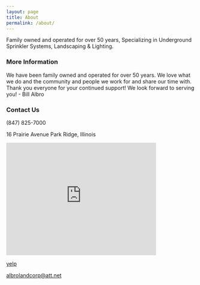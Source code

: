 ```yaml
---
layout: page
title: About
permalink: /about/
---
```


Family owned and operated for over 50 years, Specializing in Underground Sprinkler Systems, Landscaping & Lighting.

### More Information

We have been family owned and operated for over 50 years. We love what we do and the community and people we work for and share our time with. Thank you everyone for your continued support! We look forward to serving you! - Bill Albro

### Contact Us

(847) 825-7000

16 Prairie Avenue
Park Ridge, Illinois

<iframe src="https://www.google.com/maps/embed?pb=!1m18!1m12!1m3!1d2964.529745256016!2d-87.83617668452233!3d42.01036497921187!2m3!1f0!2f0!3f0!3m2!1i1024!2i768!4f13.1!3m3!1m2!1s0x880fc9b7b64fc953%3A0x66960fa48bec792c!2s16+Prairie+Ave%2C+Park+Ridge%2C+IL+60068!5e0!3m2!1sen!2sus!4v1515302756936" width="400" height="300" frameborder="0" style="border:0" allowfullscreen></iframe>

[yelp](http://www.yelp.com/biz/albro-land-corporation-park-ridge)

[albrolandcorp@att.net](mailto:albrolandcorp@att.net)

